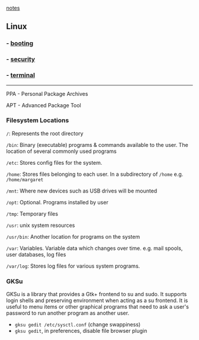 [notes](../notes.md)

## Linux

### - [booting](booting.md)
### - [security](security.md)
### - [terminal](terminal.md)

---

PPA - Personal Package Archives

APT - Advanced Package Tool

### Filesystem Locations

`/`: Represents the root directory

`/bin`: Binary (executable) programs & commands available to the user. The location of several commonly used programs

`/etc`: Stores config files for the system.

`/home`: Stores files belonging to each user. In a subdirectory of `/home` e.g. `/home/margaret`

`/mnt`: Where new devices such as USB drives will be mounted

`/opt`: Optional. Programs installed by user

`/tmp`: Temporary files

`/usr`: unix system resources

`/usr/bin`: Another location for programs on the system

`/var`: Variables. Variable data which changes over time. e.g. mail spools, user databases, log files

`/var/log`: Stores log files for various system programs.


### GKSu
GKSu is a library that provides a Gtk+ frontend to su and sudo. It supports login shells and preserving environment when acting as a su frontend. It is useful to menu items or other graphical programs that need to ask a user's password to run another program as another user.

- `gksu gedit /etc/sysctl.conf`     (change swappiness)
- `gksu gedit`, in preferences, disable file browser plugin
